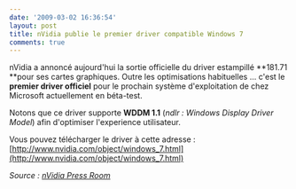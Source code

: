 ```yaml
---
date: '2009-03-02 16:36:54'
layout: post
title: nVidia publie le premier driver compatible Windows 7
comments: true
---
```


nVidia a annoncé aujourd'hui la sortie officielle du driver estampillé **181.71 **pour ses cartes graphiques. Outre les optimisations habituelles ... c'est le **premier driver officiel** pour le prochain système d'exploitation de chez Microsoft actuellement en béta-test.

Notons que ce driver supporte **WDDM 1.1** (_ndlr : Windows Display Driver Model_) afin d'optimiser l'experience utilisateur.

Vous pouvez télécharger le driver à cette adresse : [http://www.nvidia.com/object/windows_7.html](http://www.nvidia.com/object/windows_7.html)

_Source : [nVidia Press Room](http://www.nvidia.com/object/io_1235994049834.html)_
